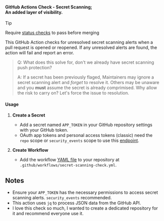#### GitHub Actions Check - Secret Scanning; <br> An added layer of visibility.

> [!TIP]
> Require [status checks](https://docs.github.com/en/enterprise-cloud@latest/repositories/configuring-branches-and-merges-in-your-repository/managing-rulesets/available-rules-for-rulesets#require-status-checks-to-pass-before-merging) to pass before merging

This GitHub Action checks for unresolved secret scanning alerts when a pull request is opened or reopened. If any unresolved alerts are found, the action will fail and report an error. 

> Q: What does this solve for, don't we already have secret scanning push protection?
> 
> A: If a secret has been previously flaged, Maintainers may ignore a secret scanning alert and _forget_ to resolve it. Others may be unaware and you **must** assume the secret is already comprimised. Why allow the risk to carry on? Let's force the issue to resolution.

#### Usage

1. **Create a Secret**
   - Add a secret named `APP_TOKEN` in your GitHub repository settings with your GitHub token. <br>
   - OAuth app tokens and personal access tokens (classic) need the ```repo``` scope or ```security_events``` scope to use this [endpoint](https://docs.github.com/en/enterprise-cloud@latest/rest/secret-scanning/secret-scanning?apiVersion=2022-11-28#list-secret-scanning-alerts-for-an-enterprise).

3. **Create Workflow**
   - Add the workflow [YAML file](secret-scanning-check.yml) to your repository at ```.github/workflows/secret-scanning-check.yml```.

## Notes

- Ensure your `APP_TOKEN` has the necessary permissions to access secret scanning alerts. ```security_events``` recommended.
- This action uses `jq` to process JSON data from the GitHub API.
- I love this check so much, I wanted to create a dedicated repository for it and recommend everyone use it.
